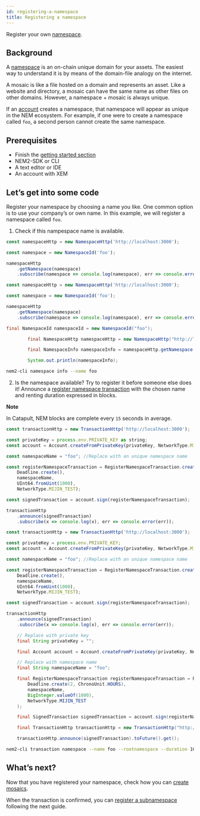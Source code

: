 ```yaml
---
id: registering-a-namespace
title: Registering a namespace
---
```

Register your own [namespace](../../built-in-features/namespace.md).

## Background

A [namespace](../../built-in-features/namespace.md) is an on-chain unique domain for your assets. The easiest way to understand it is by means of the domain-file analogy on the internet.

A mosaic is like a file hosted on a domain and represents an asset. Like a website and directory, a mosaic can have the same name as other files on other domains. However, a namespace + mosaic is always unique.

If an [account](../../built-in-features/account.md) creates a namespace, that namespace will appear as unique in the NEM ecosystem. For example, if one were to create a namespace called `foo`, a second person cannot create the same namespace.

## Prerequisites

- Finish the [getting started section](../../getting-started/setting-up-workstation.md)
- NEM2-SDK or CLI
- A text editor or IDE
- An account with XEM

## Let’s get into some code

Register your namespace by choosing a name you like. One common option is to use your company’s or own name. In this example, we will register a namespace called `foo`.

1. Check if this nampespace name is available.

<!--DOCUSAURUS_CODE_TABS-->
<!--TypeScript-->
```js
const namespaceHttp = new NamespaceHttp('http://localhost:3000');

const namespace = new NamespaceId('foo');

namespaceHttp
    .getNamespace(namespace)
    .subscribe(namespace => console.log(namespace), err => console.error(err));
```

<!--JavaScript-->
```js
const namespaceHttp = new NamespaceHttp('http://localhost:3000');

const namespace = new NamespaceId('foo');

namespaceHttp
    .getNamespace(namespace)
    .subscribe(namespace => console.log(namespace), err => console.error(err));
```

<!--Java-->
```java
final NamespaceId namespaceId = new NamespaceId("foo");

        final NamespaceHttp namespaceHttp = new NamespaceHttp("http://localhost:3000");

        final NamespaceInfo namespaceInfo = namespaceHttp.getNamespace(namespaceId).toFuture().get();

        System.out.println(namespaceInfo);
```

<!--Bash-->
```bash
nem2-cli namespace info --name foo
```

<!--END_DOCUSAURUS_CODE_TABS-->

2. Is the namespace available? Try to register it before someone else does it! Announce a [register namespace transaction](../../built-in-features/namespace.md#registernamespacetransaction) with the chosen name and renting duration expressed in blocks.

<div class=info>

**Note**

In Catapult, NEM blocks are complete every `15` seconds in average.

</div>

<!--DOCUSAURUS_CODE_TABS-->
<!--TypeScript-->
```js
const transactionHttp = new TransactionHttp('http://localhost:3000');

const privateKey = process.env.PRIVATE_KEY as string;
const account = Account.createFromPrivateKey(privateKey, NetworkType.MIJIN_TEST);

const namespaceName = "foo"; //Replace with an unique namespace name

const registerNamespaceTransaction = RegisterNamespaceTransaction.createRootNamespace(
    Deadline.create(),
    namespaceName,
    UInt64.fromUint(1000),
    NetworkType.MIJIN_TEST);

const signedTransaction = account.sign(registerNamespaceTransaction);

transactionHttp
    .announce(signedTransaction)
    .subscribe(x => console.log(x), err => console.error(err));
```

<!--JavaScript-->
```js
const transactionHttp = new TransactionHttp('http://localhost:3000');

const privateKey = process.env.PRIVATE_KEY;
const account = Account.createFromPrivateKey(privateKey, NetworkType.MIJIN_TEST);

const namespaceName = "foo"; //Replace with an unique namespace name

const registerNamespaceTransaction = RegisterNamespaceTransaction.createRootNamespace(
    Deadline.create(),
    namespaceName,
    UInt64.fromUint(1000),
    NetworkType.MIJIN_TEST);

const signedTransaction = account.sign(registerNamespaceTransaction);

transactionHttp
    .announce(signedTransaction)
    .subscribe(x => console.log(x), err => console.error(err));
```

<!--Java-->
```java
    // Replace with private key
    final String privateKey = "";

    final Account account = Account.createFromPrivateKey(privateKey, NetworkType.MIJIN_TEST);

    // Replace with namespace name
    final String namespaceName = "foo";

    final RegisterNamespaceTransaction registerNamespaceTransaction = RegisterNamespaceTransaction.createRootNamespace(
        Deadline.create(2, ChronoUnit.HOURS),
        namespaceName,
        BigInteger.valueOf(1000),
        NetworkType.MIJIN_TEST
    );

    final SignedTransaction signedTransaction = account.sign(registerNamespaceTransaction);

    final TransactionHttp transactionHttp = new TransactionHttp("http://localhost:3000");

    transactionHttp.announce(signedTransaction).toFuture().get();
```

<!--Bash-->
```bash
nem2-cli transaction namespace --name foo --rootnamespace --duration 1000
```

<!--END_DOCUSAURUS_CODE_TABS-->

## What’s next?

Now that you have registered your namespace, check how you can [create mosaics](../mosaic/creating-a-mosaic.md).

When the transaction is confirmed, you can [register a subnamespace](../namespace/registering-a-subnamespace.md) following the next guide.


